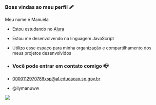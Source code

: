 ### Boas vindas ao meu perfil 🩹

Meu nome é Manuela 

- Estou estudando no [Alura](https://www.alura.com.br)
- Estou me desenvolvendo na linguagem JavaScript
- Utilizo esse espaço para minha organização e compartilhamento dos meus projetos desenvolvidos

- ### Você pode entrar em contato comigo 📪

- 0000112970788xsp@al.educacao.sp.gov.br

- @ilymanuww

![](https://media1.tenor.com/m/4PsRac2bX5cAAAAC/jenna-ortega-nodding.gif)
